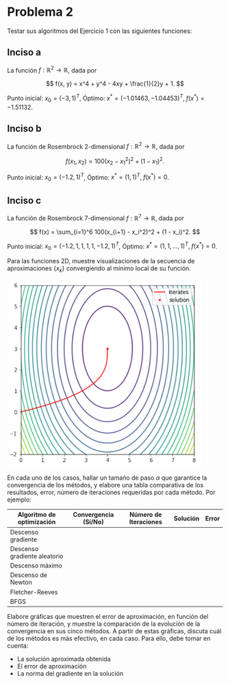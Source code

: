 # Problema 2

Testar sus algoritmos del Ejercicio 1 con las siguientes funciones:

## Inciso a

La función $f : \mathbb{R}^2 \to \mathbb{R}$, dada por

$$
f(x, y) = x^4 + y^4 - 4xy + \frac{1}{2}y + 1.
$$

Punto inicial: $x_0 = (-3, 1)^T$, Óptimo: $x^* = (-1.01463, -1.04453)^T, \; f(x^*) = -1.51132$.

## Inciso b

La función de Rosembrock 2-dimensional $f : \mathbb{R}^2 \to \mathbb{R}$, dada por

$$
f(x_1, x_2) = 100(x_2 - x_1^2)^2 + (1 - x_1)^2.
$$

Punto inicial: $x_0 = (-1.2, 1)^T$, Óptimo: $x^* = (1, 1)^T, \; f(x^*) = 0$.

## Inciso c

La función de Rosembrock 7-dimensional $f : \mathbb{R}^7 \to \mathbb{R}$, dada por

$$
f(x) = \sum_{i=1}^6 100(x_{i+1} - x_i^2)^2 + (1 - x_i)^2.
$$

Punto inicial: $x_0 = (-1.2, 1, 1, 1, 1, -1.2, 1)^T$, Óptimo: $x^* = (1, 1, \dots, 1)^T, \; f(x^*) = 0$.

Para las funciones 2D, muestre visualizaciones de la secuencia de aproximaciones $\{x_k\}$ convergiendo al mínimo local de su función.

![Ejemplo Gráfica](../images/example_graph.png)

En cada uno de los casos, hallar un tamaño de paso $\alpha$ que garantice la convergencia de los métodos, y elabore una tabla comparativa de los resultados, error, número de iteraciones requeridas por cada método. Por ejemplo:

| Algoritmo de optimización    | Convergencia (Sí/No) | Número de Iteraciones | Solución | Error |
| ---------------------------- | -------------------- | --------------------- | -------- | ----- |
| Descenso gradiente           |                      |                       |          |       |
| Descenso gradiente aleatorio |                      |                       |          |       |
| Descenso máximo              |                      |                       |          |       |
| Descenso de Newton           |                      |                       |          |       |
| Fletcher-Reeves              |                      |                       |          |       |
| BFGS                         |                      |                       |          |       |

Elabore gráficas que muestren el error de aproximación, en función del número de iteración, y muestre la comparación de la evolución de la convergencia en sus cinco métodos. A partir de estas gráficas, discuta cuál de los métodos es más efectivo, en cada caso. Para ello, debe tomar en cuenta:

- La solución aproximada obtenida
- El error de aproximación
- La norma del gradiente en la solución
